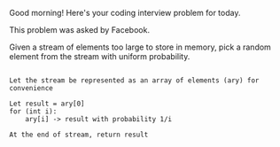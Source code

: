 Good morning! Here's your coding interview problem for today.

This problem was asked by Facebook.

Given a stream of elements too large to store in memory, pick a random element from the stream with uniform probability.

~~~~~~~~~~~~~~~~~~~~~~~~~~~~~~~~~~~~~~~~

Let the stream be represented as an array of elements (ary) for convenience

Let result = ary[0]
for (int i):
    ary[i] -> result with probability 1/i

At the end of stream, return result